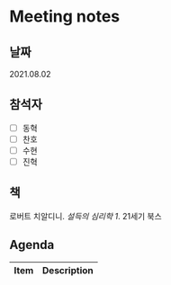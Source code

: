 # Meeting notes

## 날짜

2021.08.02

## 참석자

- [ ] 동혁
- [ ] 찬호
- [ ] 수현
- [ ] 진혁

## 책

로버트 치알디니. <i>설득의 심리학 1</i>. 21세기 북스

## Agenda

| Item                                                   | Description |
| ------------------------------------------------------ | ----------- |